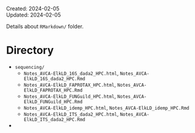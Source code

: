 Created: 2024-02-05   
Updated: 2024-02-05 

Details about `RMarkdown/` folder.

# Directory

- `sequencing/`
    - `Notes_AVCA-ElkLD_16S_dada2_HPC.html`, `Notes_AVCA-ElkLD_16S_dada2_HPC.Rmd`
    - `Notes_AVCA-ElkLD_FAPROTAX_HPC.html`, `Notes_AVCA-ElkLD_FAPROTAX_HPC.Rmd`
    - `Notes_AVCA-ElkLD_FUNGuild_HPC.html`, `Notes_AVCA-ElkLD_FUNGuild_HPC.Rmd`
    - `Notes_AVCA-ElkLD_idemp_HPC.html`, `Notes_AVCA-ElkLD_idemp_HPC.Rmd`
    - `Notes_AVCA-ElkLD_ITS_dada2_HPC.html`, `Notes_AVCA-ElkLD_ITS_dada2_HPC.Rmd`
- 